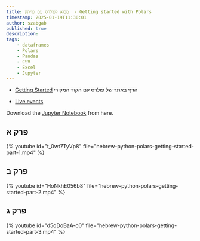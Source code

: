 ```yaml
---
title: מבוא לפולרס עם פייתון  - Getting started with Polars
timestamp: 2025-01-19T11:30:01
author: szabgab
published: true
description:
tags:
    - dataframes
    - Polars
    - Pandas
    - CSV
    - Excel
    - Jupyter
---
```


* [Getting Started](https://docs.pola.rs/user-guide/getting-started/) הדף באתר של פולרס עם הקוד המקורי

* [Live events](https://live.code-maven.com/)

Download the [Jupyter Notebook](https://github.com/szabgab/python-he.code-maven.com/tree/main/examples/polars) from here.


## פרק א

{% youtube id="t_0wt7TyVp8" file="hebrew-python-polars-getting-started-part-1.mp4" %}

## פרק ב

{% youtube id="HoNkhE056b8" file="hebrew-python-polars-getting-started-part-2.mp4" %}


## פרק ג

{% youtube id="d5qDoBaA-c0" file="hebrew-python-polars-getting-started-part-3.mp4" %}
